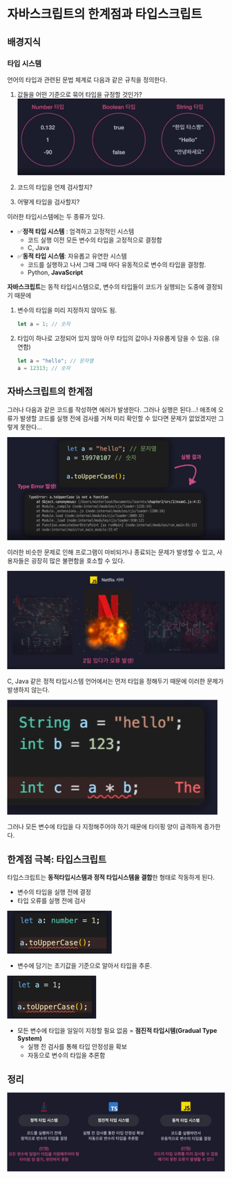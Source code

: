# 자바스크립트의 한계점과 타입스크립트

## 배경지식

### 타입 시스템

언어의 타입과 관련된 문법 체계로 다음과 같은 규칙을 정의한다.

1. 값들을 어떤 기준으로 묶어 타입을 규정할 것인가?![image-20230522160233990](assets/image-20230522160233990.png)

2. 코드의 타입을 언제 검사할지?
3. 어떻게 타입을 검사할지?



이러한 타입시스템에는 두 종류가 있다.

- ✅**정적 타입 시스템** : 엄격하고 고정적인 시스템 
  - 코드 실행 이전 모든 변수의 타입을 고정적으로 결정함
  - C, Java
- ✅**동적 타입 시스템**: 자유롭고 유연한 시스템
  - 코드를 실행하고 나서 그때 그때 마다 유동적으로 변수의 타입을 결정함.
  - Python, **JavaScript**



**자바스크립트**는 동적 타입시스템으로, 변수의 타입들이 코드가 실행되는 도중에 결정되기 때문에 

1. 변수의 타입을 미리 지정하지 않아도 됨.

   ```javascript
   let a = 1; // 숫자
   ```

2. 타입이 하나로 고정되어 있지 않아 아무 타입의 값이나 자유롭게 담을 수 있음. (유연함)

   ```javascript
   let a = "hello"; // 문자열
   a = 12313; // 숫자
   ```



## 자바스크립트의 한계점

그러나 다음과 같은 코드를 작성하면 에러가 발생한다. 그러나 실행은 된다...! 애초에 오류가 발생할 코드를 실행 전에 검사를 거쳐 미리 확인할 수 있다면 문제가 없었겠지만 그렇게 못한다...

![image-20230522161724716](assets/image-20230522161724716.png)

이러한 비슷한 문제로 인해 프로그램이 마비되거나 종료되는 문제가 발생할 수 있고, 사용자들은 굉장히 많은 불편함을 호소할 수 있다. 

![image-20230522162017258](assets/image-20230522162017258.png)



C, Java 같은 정적 타입시스템 언어에서는 먼저 타입을 정해두기 때문에 이러한 문제가 발생하지 않는다. 

![image-20230522162222172](assets/image-20230522162222172.png)

그러나 모든 변수에 타입을 다 지정해주어야 하기 때문에 타이핑 양이 급격하게 증가한다.



## 한계점 극복: 타입스크립트

타입스크립트는 **동적타입시스템과 정적 타입시스템을 결합**한 형태로 작동하게 된다.

- 변수의 타입을 실행 전에 결정
- 타입 오류를 실행 전에 검사

<img src="assets/image-20230522162632924.png" alt="image-20230522162632924" style="zoom:50%;" />

- 변수에 담기는 초기값을 기준으로 알아서 타입을 추론.

<img src="assets/image-20230522162643757.png" alt="image-20230522162643757" style="zoom:50%;" />

- 모든 변수에 타입을 일일이 지정할 필요 없음 = **점진적 타입시템(Gradual Type System)**
  - 실행 전 검사를 통해 타입 안정성을 확보
  - 자동으로 변수의 타입을 추론함



## 정리

![image-20230522163113776](assets/image-20230522163113776.png)